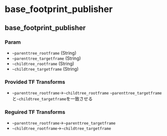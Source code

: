 # base_footprint_publisher

## base_footprint_publisher

### Param
- `~parenttree_rootframe` (String)
- `~parenttree_targetframe` (String)
- `~childtree_rootframe` (String)
- `~childtree_targetframe` (String)

### Provided TF Transforms
- `~parenttree_rootframe`->`~childtree_rootframe`
  `~parenttree_targetframe`と`~childtree_targetframe`を一致させる

### Reguired TF Transforms
- `~parenttree_rootframe`->`~parenttree_targetframe`
- `~childtree_rootframe`->`~childtree_targetframe`

